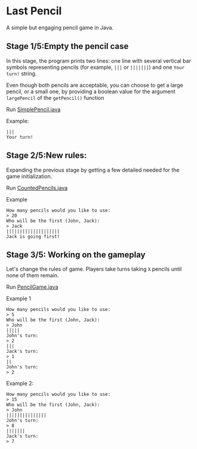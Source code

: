 # Last Pencil

A simple but engaging pencil game in Java.

## Stage 1/5:Empty the pencil case
In this stage, the program prints two lines: one line with several vertical bar symbols representing pencils 
(for example, `|||` or `|||||||`) and one `Your turn!` string.

Even though both pencils are acceptable, you can choose to get a large pencil, or a small one, by providing a
boolean value for the argument `largePencil` of the `getPencil()` function

Run [SimplePencil.java](src/main/java/lastpencil/SimplePencil.java)

Example: 

    |||
    Your turn!

## Stage 2/5:New rules:
Expanding the previous stage by getting a few detailed needed for the game initialization.

Run [CountedPencils.java](src/main/java/lastpencil/CountedPencils.java)

Example

    How many pencils would you like to use:
    > 20
    Who will be the first (John, Jack):
    > Jack
    ||||||||||||||||||||
    Jack is going first!

## Stage 3/5: Working on the gameplay
Let's change the rules of game. Players take turns taking `X` pencils until none of them remain.

Run [PencilGame.java](src/main/java/lastpencil/PencilGame.java)

Example 1 

    How many pencils would you like to use:
    > 5
    Who will be the first (John, Jack):
    > John
    |||||
    John's turn:
    > 2
    |||
    Jack's turn:
    > 1
    ||
    John's turn:
    > 2

Example 2:

    How many pencils would you like to use:
    > 15
    Who will be the first (John, Jack):
    > John
    |||||||||||||||
    John's turn:
    > 8
    |||||||
    Jack's turn:
    > 7
